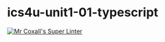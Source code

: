 # ics4u-unit1-01-typescript

[![Mr Coxall's Super Linter](https://github.com/ics4u-unit1-01-typescript/workflows/Mr%20Coxall's%20Super%20Linter/badge.svg)](https://github.com/ics4u-unit1-01-typescript/actions/)
